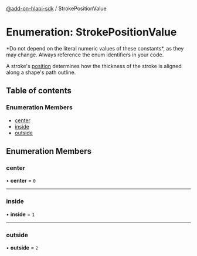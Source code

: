 [@add-on-hlapi-sdk](../overview.md) / StrokePositionValue

# Enumeration: StrokePositionValue

<InlineAlert slots="text" variant="warning"/>
*Do not depend on the literal numeric values of these constants*, as they may change. Always reference the enum identifiers in your code.

A stroke's [position](../interfaces/Stroke.md#position) determines how the thickness of the stroke is aligned along a shape's path outline.

## Table of contents

### Enumeration Members

- [center](StrokePositionValue.md#center)
- [inside](StrokePositionValue.md#inside)
- [outside](StrokePositionValue.md#outside)

## Enumeration Members

### <a id="center" name="center"></a> center

• **center** = ``0``

___

### <a id="inside" name="inside"></a> inside

• **inside** = ``1``

___

### <a id="outside" name="outside"></a> outside

• **outside** = ``2``
